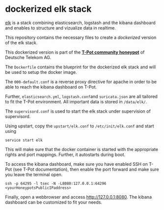 # dockerized elk stack


[elk](http://www.elasticsearch.org/overview/) is a stack combining elasticsearch, logstash and the kibana dashboard and enables to structure and vizualize data in realtime. 

This repository contains the necessary files to create a *dockerized* version of the elk stack. 

This dockerized version is part of the **[T-Pot community honeypot](http://dtag-dev-sec.github.io/)** of Deutsche Telekom AG. 

The `Dockerfile` contains the blueprint for the dockerized elk stack and will be used to setup the docker image.  

The `000-default.conf` is a reverse proxy directive for apache in order to be able to reach the kibana dashboard on T-Pot. 

Further, `elasticsearch.yml`, `logstash.conf`and `suricata.json` are all tailored to fit the T-Pot environment. All important data is stored in `/data/elk/`.

The `supervisord.conf` is used to start the elk stack under supervision of supervisord. 

Using upstart, copy the `upstart/elk.conf` to `/etc/init/elk.conf` and start using

    service start elk

This will make sure that the docker container is started with the appropriate rights and port mappings. Further, it autostarts during boot.

To access the kibana dashboard, make sure you have enabled SSH on T-Pot (see T-Pot documentation), then enable the port forward and make sure you leave the terminal open.

    ssh -p 64295 -l tsec -N -L8080:127.0.0.1:64296 <yourHoneypotsPublicIPaddress>

Finally, open a webbrowser and access http://127.0.0.1:8080. The kibana dashboard can be customized to fit your needs.
